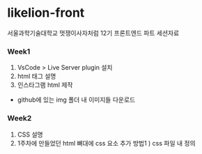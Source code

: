 # likelion-front
서울과학기술대학교 멋쟁이사자처럼 12기 프론트엔드 파트 세션자료
### Week1
1. VsCode > Live Server plugin 설치
2. html 태그 설명
3. 인스타그램 html 제작
* github에 있는 img 폴더 내 이미지들 다운로드

### Week2
1. CSS 설명
2. 1주차에 만들었던 html 뼈대에 css 요소 추가
    방법1 ) css 파일 내 정의


